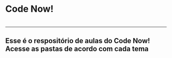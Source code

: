 <h1>Code Now!<h1>
<hr>
<h2>Esse é o respositório de aulas do Code Now! Acesse as pastas de acordo com cada tema</h2>
